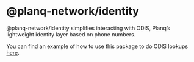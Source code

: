 # @planq-network/identity

@planq-network/identity simplifies interacting with ODIS, Planq’s lightweight identity layer based on phone numbers.

You can find an example of how to use this package to do ODIS lookups [here](https://github.com/critesjosh/register-number).
